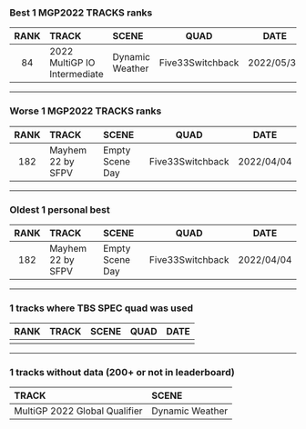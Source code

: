 ### Best 1 MGP2022 TRACKS ranks
|RANK|TRACK|SCENE|QUAD|DATE|
|:---:|:---|:---|:---:|:---:|
|84|2022 MultiGP IO Intermediate|Dynamic Weather|Five33Switchback|2022/05/31|
---
### Worse 1 MGP2022 TRACKS ranks
|RANK|TRACK|SCENE|QUAD|DATE|
|:---:|:---|:---|:---:|:---:|
|182|Mayhem 22 by SFPV|Empty Scene Day|Five33Switchback|2022/04/04|
---
### Oldest 1 personal best
|RANK|TRACK|SCENE|QUAD|DATE|
|:---:|:---|:---|:---:|:---:|
|182|Mayhem 22 by SFPV|Empty Scene Day|Five33Switchback|2022/04/04|
---
### 1 tracks where TBS SPEC quad was used
|RANK|TRACK|SCENE|QUAD|DATE|
|:---:|:---|:---|:---:|:---:|
||||||
---
### 1 tracks without data (200+ or not in leaderboard)
|TRACK|SCENE|
|:---|:---|
|MultiGP 2022 Global Qualifier|Dynamic Weather|
